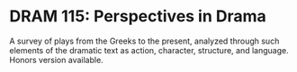 # DRAM 115: Perspectives in Drama

A survey of plays from the Greeks to the present, analyzed through such elements of the dramatic text as action, character, structure, and language. Honors version available.